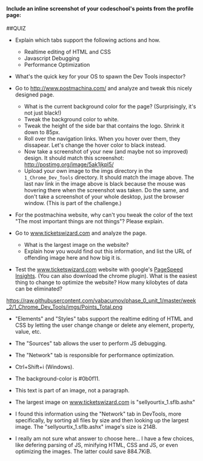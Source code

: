 #### Include an inline screenshot of your codeschool's points from the profile page:

<!-- Modify the Markdown to include your answers. Don't delete the questions! -->

##QUIZ
* Explain which tabs support the following actions and how.
  * Realtime editing of HTML and CSS 
  * Javascript Debugging
  * Performance Optimization 

* What's the quick key for your OS to spawn the Dev Tools inspector?

* Go to http://www.postmachina.com/ and analyze and tweak this nicely designed page.
  * What is the current background color for the page?  (Surprisingly, it's not just black!)
  * Tweak the background color to white.
  * Tweak the height of the side bar that contains the logo.  Shrink it down to 85px.
  * Roll over the navigation links.  When you hover over them, they dissapear.  Let's change the hover color to black instead.
  * Now take a screenshot of your new (and maybe not so improved) design.  It should match this screenshot: http://postimg.org/image/5ak1jkpl5/
  * Upload your own image to the imgs directory in the `1_Chrome_Dev_Tools` directory.  It should match the image above. The last nav link in the image above is black because the mouse was hovering there when the screenshot was taken. Do the same, and don't take a screenshot of your whole desktop, just the browser window. (This is part of the challenge.)

* For the postmachina website, why can't you tweak the color of the text "The most important things are not things"?  Please explain.

* Go to www.ticketswizard.com and analyze the page.  
  * What is the largest image on the website? 
  * Explain how you would find out this information, and list the URL of offending image here and how big it is.

* Test the www.ticketswizard.com website with google's [PageSpeed Insights](http://www.ticketswizard.com/).  (You can also download the chrome plugin).  What is the easiest thing to change to optimize the website?  How many kilobytes of data can be eliminated?


https://raw.githubusercontent.com/vabacumov/phase_0_unit_1/master/week_2/1_Chrome_Dev_Tools/imgs/Points_Total.png


 * "Elements" and "Styles" tabs support the realtime editing of HTML and CSS by letting the user change change or delete any element, property, value, etc.
 * The "Sources" tab allows the user to perform JS debugging.
 * The "Network" tab is responsible for performance optimization.

* Ctrl+Shift+i (Windows).

* The background-color is #0b0f11.

* This text is part of an image, not a paragraph.


* The largest image on www.ticketswizard.com is "sellyourtix_1.sflb.ashx"
* I found this information using the "Network" tab in DevTools, more specifically, by sorting all files by size and then looking up the largest image. The "sellyourtix_1.sflb.ashx" image's size is 214B.

* I really am not sure what answer to choose here... I have a few choices, like defering parsing of JS, minifying HTML, CSS and JS, or even optimizing the images. The latter could save 884.7KiB.